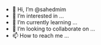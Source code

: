 - 👋 Hi, I’m @sahedmim
- 👀 I’m interested in ...
- 🌱 I’m currently learning ...
- 💞️ I’m looking to collaborate on ...
- 📫 How to reach me ...

<!---
sahedmim/sahedmim is a ✨ special ✨ repository because its `README.md` (this file) appears on your GitHub profile.
You can click the Preview link to take a look at your changes.
--->
